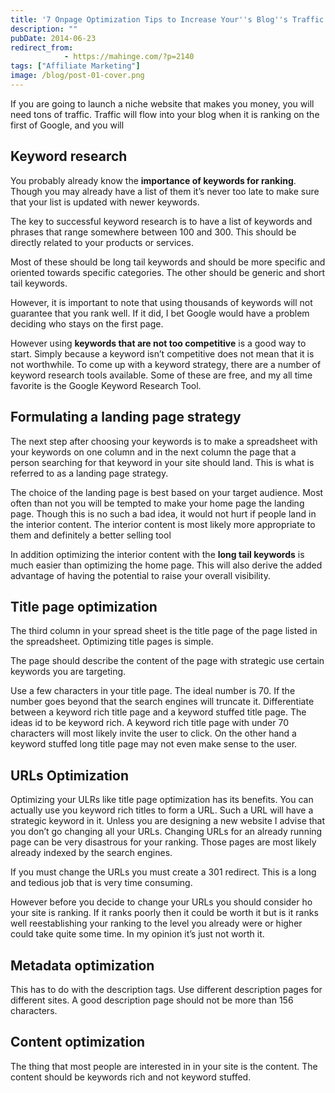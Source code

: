 ```yaml
---
title: '7 Onpage Optimization Tips to Increase Your''s Blog''s Traffic'
description: ""
pubDate: 2014-06-23
redirect_from:
            - https://mahinge.com/?p=2140
tags: ["Affiliate Marketing"]
image: /blog/post-01-cover.png
---
```

If you are going to launch a niche website that makes you money, you will need tons of traffic. Traffic will flow into your blog when it is ranking on the first of Google, and you will

## Keyword research

You probably already know the **importance of keywords for ranking**. Though you may already have a list of them it’s never too late to make sure that your list is updated with newer keywords.

The key to successful keyword research is to have a list of keywords and phrases that range somewhere between 100 and 300. This should be directly related to your products or services.

Most of these should be long tail keywords and should be more specific and oriented towards specific categories. The other should be generic and short tail keywords.

However, it is important to note that using thousands of keywords will not guarantee that you rank well. If it did, I bet Google would have a problem deciding who stays on the first page.

However using **keywords that are not too competitive** is a good way to start. Simply because a keyword isn’t competitive does not mean that it is not worthwhile. To come up with a keyword strategy, there are a number of keyword research tools available. Some of these are free, and my all time favorite is the Google Keyword Research Tool.

## Formulating a landing page strategy

The next step after choosing your keywords is to make a spreadsheet with your keywords on one column and in the next column the page that a person searching for that keyword in your site should land. This is what is referred to as a landing page strategy.

The choice of the landing page is best based on your target audience. Most often than not you will be tempted to make your home page the landing page. Though this is no such a bad idea, it would not hurt if people land in the interior content. The interior content is most likely more appropriate to them and definitely a better selling tool

In addition optimizing the interior content with the **long tail keywords** is much easier than optimizing the home page. This will also derive the added advantage of having the potential to raise your overall visibility.

## Title page optimization

The third column in your spread sheet is the title page of the page listed in the spreadsheet. Optimizing title pages is simple.

The page should describe the content of the page with strategic use certain keywords you are targeting.

Use a few characters in your title page. The ideal number is 70. If the number goes beyond that the search engines will truncate it. Differentiate between a keyword rich title page and a keyword stuffed title page. The ideas id to be keyword rich. A keyword rich title page with under 70 characters will most likely invite the user to click. On the other hand a keyword stuffed long title page may not even make sense to the user.

## URLs Optimization

Optimizing your ULRs like title page optimization has its benefits. You can actually use you keyword rich titles to form a URL. Such a URL will have a strategic keyword in it. Unless you are designing a new website I advise that you don’t go changing all your URLs. Changing URLs for an already running page can be very disastrous for your ranking. Those pages are most likely already indexed by the search engines.

If you must change the URLs you must create a 301 redirect. This is a long and tedious job that is very time consuming.

However before you decide to change your URLs you should consider ho your site is ranking. If it ranks poorly then it could be worth it but is it ranks well reestablishing your ranking to the level you already were or higher could take quite some time. In my opinion it’s just not worth it.

## Metadata optimization

This has to do with the description tags. Use different description pages for different sites. A good description page should not be more than 156 characters.

## Content optimization

The thing that most people are interested in in your site is the content. The content should be keywords rich and not keyword stuffed.

